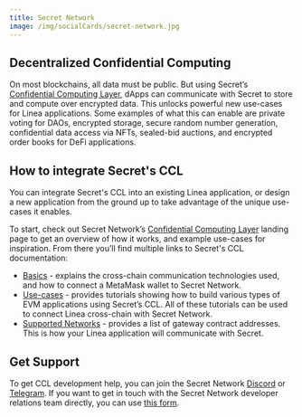 ```yaml
---
title: Secret Network
image: /img/socialCards/secret-network.jpg
---
```


## Decentralized Confidential Computing​

On most blockchains, all data must be public. But using Secret’s
[Confidential Computing Layer](https://scrt.network/confidential-computing-layer),
dApps can communicate with Secret to store and compute over encrypted data. This
unlocks powerful new use-cases for Linea applications. Some examples of what
this can enable are private voting for DAOs, encrypted storage, secure random
number generation, confidential data access via NFTs, sealed-bid auctions, and
encrypted order books for DeFi applications.

## How to integrate Secret's CCL​

You can integrate Secret's CCL into an existing Linea application, or design a
new application from the ground up to take advantage of the unique use-cases it
enables.

To start, check out Secret Network’s
[Confidential Computing Layer](https://scrt.network/confidential-computing-layer)
landing page to get an overview of how it works, and example use-cases for
inspiration. From there you’ll find multiple links to Secret's CCL
documentation:

- [Basics](https://docs.scrt.network/secret-network-documentation/development/ethereum-evm-developer-toolkit/basics) -
  explains the cross-chain communication technologies used, and how to connect a
  MetaMask wallet to Secret Network.
- [Use-cases](https://docs.scrt.network/secret-network-documentation/development/ethereum-evm-developer-toolkit/usecases) -
  provides tutorials showing how to build various types of EVM applications
  using Secret’s CCL. All of these tutorials can be used to connect Linea
  cross-chain with Secret Network.
- [Supported Networks](https://docs.scrt.network/secret-network-documentation/development/ethereum-evm-developer-toolkit/supported-networks) -
  provides a list of gateway contract addresses. This is how your Linea
  application will communicate with Secret.

## Get Support

To get CCL development help, you can join the Secret Network
[Discord](https://scrt.network/discord) or
[Telegram](https://t.me/SCRTCommunity). If you want to get in touch with the
Secret Network developer relations team directly, you can use
[this form](https://forms.monday.com/forms/43125a4be6281ed487b0ef2a7c76a251).
